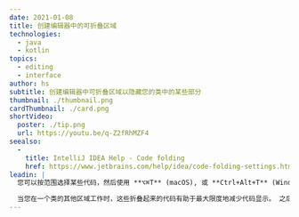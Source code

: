 ```yaml
---
date: 2021-01-08
title: 创建编辑器中的可折叠区域
technologies:
  - java
  - kotlin
topics:
  - editing
  - interface
author: hs
subtitle: 创建编辑器中可折叠区域以隐藏您的类中的某些部分
thumbnail: ./thumbnail.png
cardThumbnail: ./card.png
shortVideo:
  poster: ./tip.png
  url: https://youtu.be/q-Z2fRhMZF4
seealso:
  - 
    title: IntelliJ IDEA Help - Code folding
    href: https://www.jetbrains.com/help/idea/code-folding-settings.html
leadin: |
  您可以按范围选择某些代码，然后使用 **⌥⌘T** (macOS), 或 **Ctrl+Alt+T** (Windows/Linux)来创建编辑器中可折叠区域。

  当您在一个类的其他区域工作时，这些折叠起来的代码有助于最大限度地减少代码显示。 之后，你也可以再次展开它们。
---
```


